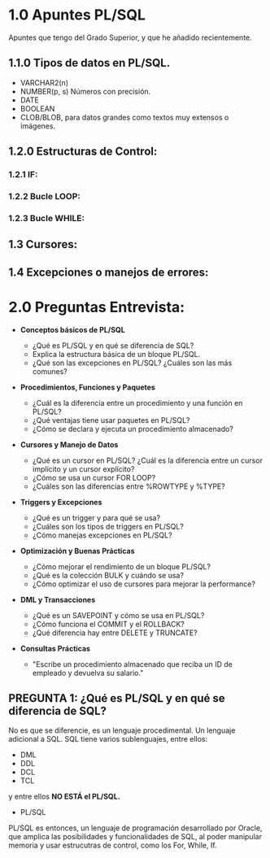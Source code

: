 # 1.0 Apuntes PL/SQL
Apuntes que tengo del Grado Superior, y que he añadido recientemente.

## 1.1.0 Tipos de datos en PL/SQL.

- VARCHAR2(n)
- NUMBER(p, s) Números con precisión.
- DATE
- BOOLEAN
- CLOB/BLOB, para datos grandes como textos muy extensos o imágenes.

## 1.2.0 Estructuras de Control:

### 1.2.1 IF:

### 1.2.2 Bucle LOOP:

### 1.2.3 Bucle WHILE:

## 1.3 Cursores:

## 1.4 Excepciones o manejos de errores:

# 2.0 Preguntas Entrevista:

- **Conceptos básicos de PL/SQL**
  - ¿Qué es PL/SQL y en qué se diferencia de SQL?
  - Explica la estructura básica de un bloque PL/SQL.
  - ¿Qué son las excepciones en PL/SQL? ¿Cuáles son las más comunes?
  
- **Procedimientos, Funciones y Paquetes**
  - ¿Cuál es la diferencia entre un procedimiento y una función en PL/SQL?
  - ¿Qué ventajas tiene usar paquetes en PL/SQL?
  - ¿Cómo se declara y ejecuta un procedimiento almacenado?
- **Cursores y Manejo de Datos**
  - ¿Qué es un cursor en PL/SQL? ¿Cuál es la diferencia entre un cursor implícito y un cursor explícito?
  - ¿Cómo se usa un cursor FOR LOOP?
  - ¿Cuáles son las diferencias entre %ROWTYPE y %TYPE?

- **Triggers y Excepciones**
  - ¿Qué es un trigger y para qué se usa?
  - ¿Cuáles son los tipos de triggers en PL/SQL?
  - ¿Cómo manejas excepciones en PL/SQL?

- **Optimización y Buenas Prácticas**
  - ¿Cómo mejorar el rendimiento de un bloque PL/SQL?
  - ¿Qué es la colección BULK y cuándo se usa?
  - ¿Cómo optimizar el uso de cursores para mejorar la performance?

- **DML y Transacciones**
  - ¿Qué es un SAVEPOINT y cómo se usa en PL/SQL?
  - ¿Cómo funciona el COMMIT y el ROLLBACK?
  - ¿Qué diferencia hay entre DELETE y TRUNCATE?

- **Consultas Prácticas**
  - "Escribe un procedimiento almacenado que reciba un ID de empleado y devuelva su salario."

## PREGUNTA 1: ¿Qué es PL/SQL y en qué se diferencia de SQL?

No es que se diferencie, es un lenguaje procedimental. Un lenguaje adicional a SQL. SQL tiene varios sublenguajes, entre ellos:
- DML
- DDL
- DCL
- TCL

y entre ellos **NO ESTÁ el PL/SQL.**

- PL/SQL

PL/SQL es entonces, un lenguaje de programación desarrollado por Oracle, que amplica las posibilidades y funcionalidades de SQL, al poder manipular memoria y usar estrucutras de control, como los For, While, If.

